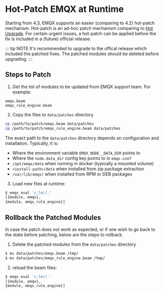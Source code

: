 # Hot-Patch EMQX at Runtime

Starting from 4.3, EMQX supports an easier (comparing to 4.2) hot-patch mechanism.
Hot-patch is an ad-hoc patch mechanism comparing to [Hot Upgrade](./relup.md#hot-upgrade-steps).
For certain urgent issues, a hot-patch can be applied before the fix is included in a (future) official release.

::: tip NOTE
It's recommended to upgrade to the offical release which included the patched fixes.
The patched modules should be deleted before upgrading.
:::

## Steps to Patch

1. Get the list of modules to be updated from EMQX support team. For example:

```
emqx.beam
emqx_rule_engine.beam
```

2. Copy the files to `data/patches` directory

```bash
cp /path/to/patch/emqx.beam data/patches
cp /path/to/patch/emqx_rule_engine.beam data/patches
```

The exact path to the `data/patches` directory depends on configuration and installation.
Typically, it is:

* Where the environment variable `EMQX_NODE__DATA_DIR` points to
* Where the `node.data_dir` config key points to in `emqx.conf`
* `/opt/emqx/data` when running in docker (typically a mounted volume)
* `<install-path>/data` when installed from zip package extraction
* `/var/lib/emqx/` when installed from RPM or DEB packages

3. Load new files at runtime:

```bash
$ emqx eval 'c:lm().'
[{module, emqx},
{module, emqx_rule_engine}]
```

## Rollback the Patched Modules

In case the patch does not work as expected, or if one wish to go back to the state before patching, below are the steps to rollback.

1. Delete the patched modules from the `data/patches` directory

```bash
$ mv data/patches/emqx.beam /tmp/
$ mv data/patches/emqx_rule_engine.beam /tmp/
```

2. reload the beam files:

```bash
$ emqx eval 'c:lm().'
[{module, emqx},
{module, emqx_rule_engine}]
```
